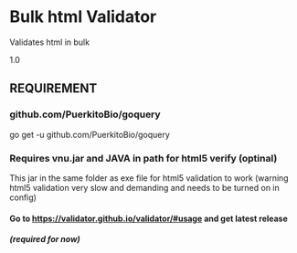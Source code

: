 # Bulk html Validator
Validates html in bulk

1.0

## REQUIREMENT

### github.com/PuerkitoBio/goquery
go get -u github.com/PuerkitoBio/goquery

### Requires vnu.jar and JAVA in path for html5 verify (optinal)
This jar in the same folder as exe file for html5 validation to work (warning html5 validation very slow and demanding and needs to be turned on in config)
#### Go to https://validator.github.io/validator/#usage and get latest release
##### (required for now)
